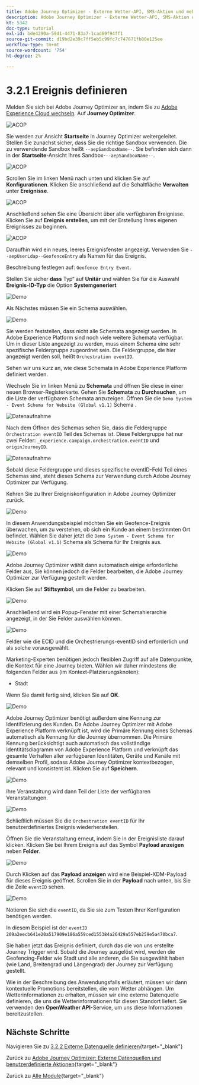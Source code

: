 ```yaml
---
title: Adobe Journey Optimizer - Externe Wetter-API, SMS-Aktion und mehr - Ereignis definieren
description: Adobe Journey Optimizer - Externe Wetter-API, SMS-Aktion und mehr
kt: 5342
doc-type: tutorial
exl-id: bde4290a-59d1-4471-83a7-1cad69f94ff1
source-git-commit: d19bd2e39c7ff5eb5c99fc7c747671fb80e125ee
workflow-type: tm+mt
source-wordcount: '754'
ht-degree: 2%

---
```


# 3.2.1 Ereignis definieren

Melden Sie sich bei Adobe Journey Optimizer an, indem Sie zu [Adobe Experience Cloud wechseln](https://experience.adobe.com). Auf **Journey Optimizer**.

![ACOP](./../../../../modules/delivery-activation/ajo-b2c/ajob2c-1/images/acophome.png)

Sie werden zur Ansicht **Startseite** in Journey Optimizer weitergeleitet. Stellen Sie zunächst sicher, dass Sie die richtige Sandbox verwenden. Die zu verwendende Sandbox heißt `--aepSandboxName--`. Sie befinden sich dann in der **Startseite**-Ansicht Ihres Sandbox-`--aepSandboxName--`.

![ACOP](./../../../../modules/delivery-activation/ajo-b2c/ajob2c-1/images/acoptriglp.png)

Scrollen Sie im linken Menü nach unten und klicken Sie auf **Konfigurationen**. Klicken Sie anschließend auf die Schaltfläche **Verwalten** unter **Ereignisse**.

![ACOP](./images/acopmenu.png)

Anschließend sehen Sie eine Übersicht über alle verfügbaren Ereignisse. Klicken Sie auf **Ereignis erstellen**, um mit der Erstellung Ihres eigenen Ereignisses zu beginnen.

![ACOP](./images/emptyevent.png)

Daraufhin wird ein neues, leeres Ereignisfenster angezeigt.
Verwenden Sie `--aepUserLdap--GeofenceEntry` als Namen für das Ereignis.

Beschreibung festlegen auf: `Geofence Entry Event`.

Stellen Sie sicher **dass** Typ“ auf **Unitär** und wählen Sie für die Auswahl **Ereignis-ID-Typ** die Option **Systemgeneriert**

![Demo](./images/evname.png)

Als Nächstes müssen Sie ein Schema auswählen.

![Demo](./images/evschema.png)

Sie werden feststellen, dass nicht alle Schemata angezeigt werden. In Adobe Experience Platform sind noch viele weitere Schemata verfügbar.
Um in dieser Liste angezeigt zu werden, muss einem Schema eine sehr spezifische Feldergruppe zugeordnet sein. Die Feldergruppe, die hier angezeigt werden soll, heißt `Orchestration eventID`.

Sehen wir uns kurz an, wie diese Schemata in Adobe Experience Platform definiert werden.

Wechseln Sie im linken Menü zu **Schemata** und öffnen Sie diese in einer neuen Browser-Registerkarte. Gehen Sie **Schemata** zu **Durchsuchen**, um die Liste der verfügbaren Schemata anzuzeigen.
Öffnen Sie die `Demo System - Event Schema for Website (Global v1.1)` Schema .

![Datenaufnahme](./images/schemas.png)

Nach dem Öffnen des Schemas sehen Sie, dass die Feldergruppe `Orchestration eventID` Teil des Schemas ist.
Diese Feldergruppe hat nur zwei Felder: `_experience.campaign.orchestration.eventID` und `originJourneyID`.

![Datenaufnahme](./images/schemageo.png)

Sobald diese Feldergruppe und dieses spezifische eventID-Feld Teil eines Schemas sind, steht dieses Schema zur Verwendung durch Adobe Journey Optimizer zur Verfügung.

Kehren Sie zu Ihrer Ereigniskonfiguration in Adobe Journey Optimizer zurück.

![Demo](./images/evschema.png)

In diesem Anwendungsbeispiel möchten Sie ein Geofence-Ereignis überwachen, um zu verstehen, ob sich ein Kunde an einem bestimmten Ort befindet. Wählen Sie daher jetzt die `Demo System - Event Schema for Website (Global v1.1)` Schema als Schema für Ihr Ereignis aus.

![Demo](./images/evschema1.png)

Adobe Journey Optimizer wählt dann automatisch einige erforderliche Felder aus, Sie können jedoch die Felder bearbeiten, die Adobe Journey Optimizer zur Verfügung gestellt werden.

Klicken Sie auf **Stiftsymbol**, um die Felder zu bearbeiten.

![Demo](./images/editfields.png)

Anschließend wird ein Popup-Fenster mit einer Schemahierarchie angezeigt, in der Sie Felder auswählen können.

![Demo](./images/popup.png)

Felder wie die ECID und die Orchestrierungs-eventID sind erforderlich und als solche vorausgewählt.

Marketing-Experten benötigen jedoch flexiblen Zugriff auf alle Datenpunkte, die Kontext für eine Journey bieten. Wählen wir daher mindestens die folgenden Felder aus (im Kontext-Platzierungsknoten):

- Stadt

Wenn Sie damit fertig sind, klicken Sie auf **OK**.

![Demo](./images/popupok.png)

Adobe Journey Optimizer benötigt außerdem eine Kennung zur Identifizierung des Kunden. Da Adobe Journey Optimizer mit Adobe Experience Platform verknüpft ist, wird die Primäre Kennung eines Schemas automatisch als Kennung für die Journey übernommen.
Die Primäre Kennung berücksichtigt auch automatisch das vollständige Identitätsdiagramm von Adobe Experience Platform und verknüpft das gesamte Verhalten aller verfügbaren Identitäten, Geräte und Kanäle mit demselben Profil, sodass Adobe Journey Optimizer kontextbezogen, relevant und konsistent ist. Klicken Sie auf **Speichern**.

![Demo](./images/eventidentifier.png)

Ihre Veranstaltung wird dann Teil der Liste der verfügbaren Veranstaltungen.

![Demo](./images/eventlist.png)

Schließlich müssen Sie die `Orchestration eventID` für Ihr benutzerdefiniertes Ereignis wiederherstellen.

Öffnen Sie die Veranstaltung erneut, indem Sie in der Ereignisliste darauf klicken.
Klicken Sie bei Ihrem Ereignis auf das Symbol **Payload anzeigen** neben **Felder**.

![Demo](./images/fieldseyepayload.png)

Durch Klicken auf das **Payload anzeigen** wird eine Beispiel-XDM-Payload für dieses Ereignis geöffnet. Scrollen Sie in der **Payload** nach unten, bis Sie die Zeile `eventID` sehen.

![Demo](./images/fieldseyepayloadev.png)

Notieren Sie sich die `eventID`, da Sie sie zum Testen Ihrer Konfiguration benötigen werden.

In diesem Beispiel ist der `eventID` `209a2eecb641e20a517909e186a559ced155384a26429a557eb259e5a470bca7`.

Sie haben jetzt das Ereignis definiert, durch das die von uns erstellte Journey Trigger wird. Sobald die Journey ausgelöst wird, werden die Geofencing-Felder wie Stadt und alle anderen, die Sie ausgewählt haben (wie Land, Breitengrad und Längengrad) der Journey zur Verfügung gestellt.

Wie in der Beschreibung des Anwendungsfalls erläutert, müssen wir dann kontextuelle Promotions bereitstellen, die vom Wetter abhängen. Um Wetterinformationen zu erhalten, müssen wir eine externe Datenquelle definieren, die uns die Wetterinformationen für diesen Standort liefert. Sie verwenden den **OpenWeather API**-Service, um uns diese Informationen bereitzustellen.

## Nächste Schritte

Navigieren Sie zu [3.2.2 Externe Datenquelle definieren](./ex2.md){target="_blank"}

Zurück zu [Adobe Journey Optimizer: Externe Datenquellen und benutzerdefinierte Aktionen](journey-orchestration-external-weather-api-sms.md){target="_blank"}

Zurück zu [Alle Module](./../../../../overview.md){target="_blank"}